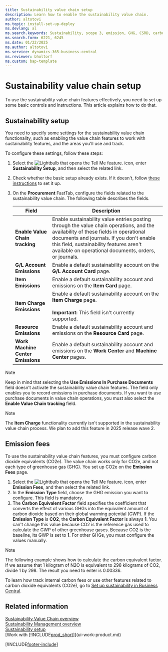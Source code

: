 ```yaml
---
title: Sustainability value chain setup
description: Learn how to enable the sustainability value chain.
author: altotovi
ms.topic: install-set-up-deploy
ms.devlang: al
ms.search.keywords: Sustainability, scope 3, emission, GHG, CSRD, carbon, CO2, CO2e, value chain, setup
ms.search.form: 6221, 6245
ms.date: 01/22/2025
ms.author: altotovi
ms.service: dynamics-365-business-central
ms.reviewer: bholtorf
ms.custom: bap-template
---
```


# Sustainability value chain setup

To use the sustainability value chain features effectively, you need to set up some basic controls and instructions. This article explains how to do that.

## Sustainability setup  

You need to specify some settings for the sustainability value chain functionality, such as enabling the value chain features to work with sustainability features, and the areas you'll use and track.  

To configure these settings, follow these steps:  

1. Select the ![Lightbulb that opens the Tell Me feature.](media/ui-search/search_small.png "Tell me what you want to do") icon, enter **Sustainability Setup**, and then select the related link.
2. Check whether the basic setup already exists. If it doesn't, follow [these instructions](finance-sustainability-setup.md) to set it up.  
3. On the **Procurement** FastTab, configure the fields related to the sustainability value chain. The following table describes the fields.

    | Field | Description |
    |-------|-------------|
    | **Enable Value Chain tracking** | Enable sustainability value entries posting through the value chain operations, and the availability of these fields in operational documents and journals. If you don't enable this field, sustainability features aren't available on operational documents, orders, or journals. |
    | **G/L Account Emissions** | Enable a default sustainability account on the **G/L Account Card** page. |
    | **Item Emissions** | Enable a default sustainability account and emissions on the **Item Card** page. |
    | **Item Charge Emissions** | Enable a default sustainability account on the **Item Charge** page.</br></br> **Important:** This field isn't currently supported. |
    | **Resource Emissions** | Enable a default sustainability account and emissions on the **Resource Card** page. |
    | **Work Machine Center Emissions** | Enable a default sustainability account and emissions on the **Work Center** and **Machine Center** pages. |

> [!NOTE]
> Keep in mind that selecting the **Use Emissions In Purchase Documents** field doesn't activate the sustainability value chain features. The field only enables you to record emissions in purchase documents. If you want to use purchase documents in value chain operations, you must also select the **Enable Value Chain tracking** field.  

> [!NOTE]
> The **Item Charge** functionality currently isn't supported in the sustainability value chain process. We plan to add this feature in 2025 release wave 2.  

## Emission fees  

To use the sustainability value chain features, you must configure carbon dioxide equivalents (CO2e). The value chain works only for CO2e, and not each type of greenhouse gas (GHG). You set up CO2e on the **Emission Fees** page.

1. Select the ![Lightbulb that opens the Tell Me feature.](media/ui-search/search_small.png "Tell me what you want to do") icon, enter **Emission Fees**, and then select the related link.
2. In the **Emission Type** field, choose the GHG emission you want to configure. This field is mandatory.
3. The **Carbon Equivalent Factor** field specifies the coefficient that converts the effect of various GHGs into the equivalent amount of carbon dioxide based on their global warming potential (GWP). If the **Emission Type** is **CO2**, the **Carbon Equivalent Factor** is always **1**. You can't change this value because CO2 is the reference gas used to calculate the GWP of other greenhouse gases. Because CO2 is the baseline, its GWP is set to **1**. For other GHGs, you must configure the values manually.  

> [!NOTE]
> The following example shows how to calculate the carbon equivalent factor. If we assume that 1 kilogram of N2O is equivalent to 298 kilograms of CO2, divide 1 by 298. The result you need to enter is 0.00336.  

To learn how track internal carbon fees or use other features related to carbon dioxide equivalents (CO2e), go to [Set up sustainability in Business Central](finance-sustainability-setup.md).

## Related information  

[Sustainability Value Chain overview](value-chain-howto-overview.md)  
[Sustainability Management overview](finance-manage-sustainability.md)  
[Sustainability setup](finance-sustainability-setup.md)  
[Work with [!INCLUDE[prod_short](includes/prod_short.md)]](ui-work-product.md)  

[!INCLUDE[footer-include](includes/footer-banner.md)]
